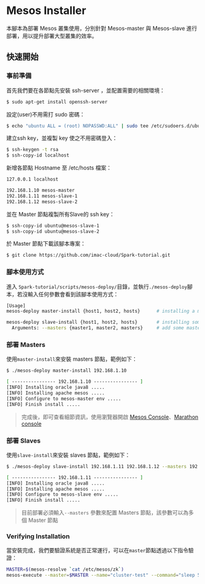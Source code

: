 # Mesos Installer 
本腳本為部署 Mesos 叢集使用，分別針對 Mesos-master 與 Mesos-slave 進行部署，用以提升部署大型叢集的效率。

## 快速開始
### 事前準備
首先我們要在各節點先安裝 ssh-server ，並配置需要的相關環境：
```sh
$ sudo apt-get install openssh-server
```
設定(user)不用需打 sudo 密碼：
```sh
$ echo "ubuntu ALL = (root) NOPASSWD:ALL" | sudo tee /etc/sudoers.d/ubuntu && sudo chmod 440 /etc/sudoers.d/ubuntu
```
建立ssh key，並複製 key 使之不用密碼登入：
```sh
$ ssh-keygen -t rsa
$ ssh-copy-id localhost
```
新增各節點 Hostname 至 /etc/hosts 檔案：
```sh
127.0.0.1 localhost

192.168.1.10 mesos-master
192.168.1.11 mesos-slave-1
192.168.1.12 mesos-slave-2
```
並在 Master 節點複製所有Slave的 ssh key：
```sh
$ ssh-copy-id ubuntu@mesos-slave-1
$ ssh-copy-id ubuntu@mesos-slave-2
```
於 Master 節點下載該腳本專案：
```sh
$ git clone https://github.com/imac-cloud/Spark-tutorial.git
```

### 腳本使用方式
進入 ```Spark-tutorial/scripts/mesos-deploy/```目錄，並執行```./mesos-deploy```腳本，若沒輸入任何參數會看到該腳本使用方式：
```sh
[Usage]
mesos-deploy master-install {host1, host2, hosts}      # installing a master node

mesos-deploy slave-install {host1, host2, hosts}       # installing some slaves node
  Arguments: --masters {master1, master2, masters}     # add some masters to slaves
```

### 部署 Masters
使用```master-install```來安裝 masters 節點，範例如下：
```sh
$ ./mesos-deploy master-install 192.168.1.10

[ ---------------- 192.168.1.10 ---------------- ]
[INFO] Installing oracle java8 .....
[INFO] Installing apache mesos .....
[INFO] Configure to mesos-master env .....
[INFO] Finish install .....
```
> 完成後，即可查看細節資訊，使用瀏覽器開啟 [Mesos Console](http://<master-ip>:5050)、[Marathon console](http://<master-ip>:8080) 


### 部署 Slaves
使用```slave-install```來安裝 slaves 節點，範例如下：
```sh
$ ./mesos-deploy slave-install 192.168.1.11 192.168.1.12 --masters 192.168.1.10

[ ---------------- 192.168.1.11 ---------------- ]
[INFO] Installing oracle java8 .....
[INFO] Installing apache mesos .....
[INFO] Configure to mesos-slave env .....
[INFO] Finish install .....
```
> 目前部署必須輸入```--masters``` 參數來配置 Masters 節點，該參數可以為多個 Master 節點

### Verifying Installation
當安裝完成，我們要驗證系統是否正常運行，可以在```master```節點透過以下指令驗證：
```sh
MASTER=$(mesos-resolve `cat /etc/mesos/zk`)
mesos-execute --master=$MASTER --name="cluster-test" --command="sleep 5"
```